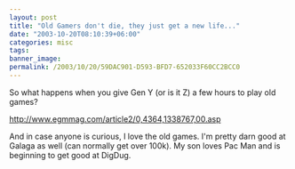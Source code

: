 ```yaml
---
layout: post
title: "Old Gamers don't die, they just get a new life..."
date: "2003-10-20T08:10:39+06:00"
categories: misc 
tags: 
banner_image: 
permalink: /2003/10/20/59DAC901-D593-BFD7-652033F60CC2BCC0
---
```


So what happens when you give Gen Y (or is it Z) a few hours to play old games?

<a href="http://www.egmmag.com/article2/0,4364,1338767,00.asp">http://www.egmmag.com/article2/0,4364,1338767,00.asp</a>

And in case anyone is curious, I love the old games. I'm pretty darn good at Galaga as well (can normally get over 100k). My son loves Pac Man and is beginning to get good at DigDug.